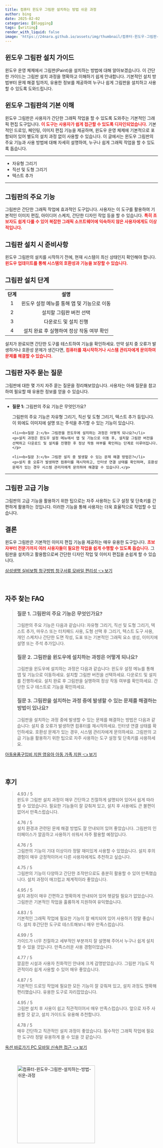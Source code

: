 ```yaml
---
title: 컴퓨터 윈도우 그림판 설치하는 방법 쉬운 과정
author: bing
date: 2025-02-02
categories: [Blogging]
tags: [writing]
render_with_liquid: false
image: 'https://24nara.github.io/assets/img/thumbnail/컴퓨터-윈도우-그림판-설치하는-방법-쉬운-과정.webp'
---
```



<h2 id='윈도우_그림판_설치_가이드'>윈도우 그림판 설치 가이드</h2>

<p>윈도우 운영 체제에서 그림판(Paint)을 설치하는 방법에 대해 알아보겠습니다. 이 간단한 가이드는 그림판 설치 과정을 명확하고 이해하기 쉽게 안내합니다. 기본적인 설치 방법부터 문제 해결 팁까지, 유용한 정보를 제공하여 누구나 쉽게 그림판을 설치하고 사용할 수 있도록 도와드립니다.</p>

<h2 id='윈도우_그림판의_기본_이해'>윈도우 그림판의 기본 이해</h2>

<p>윈도우 그림판은 사용자가 간단한 그래픽 작업을 할 수 있도록 도와주는 기본적인 그래픽 편집 도구입니다. <b><span style="color: #ee2323;">이 도구는 사용자가 쉽게 접근할 수 있도록 디자인되었습니다.</span></b> 기본적인 드로잉, 페인팅, 이미지 편집 기능을 제공하며, 윈도우 운영 체제에 기본적으로 포함되어 있어 별도의 설치 과정 없이 사용할 수 있습니다. 이 글에서는 윈도우 그림판의 주요 기능과 사용 방법에 대해 자세히 설명하여, 누구나 쉽게 그래픽 작업을 할 수 있도록 돕습니다.</p>

<hr />

<ul>
    <li>자유형 그리기</li>
    <li>직선 및 도형 그리기</li>
    <li>텍스트 추가</li>
</ul>

<hr />

<h2 id='그림판의_주요_기능'>그림판의 주요 기능</h2>

<p>그림판은 간단한 그래픽 작업에 효과적인 도구입니다. 사용자는 이 도구를 활용하여 기본적인 이미지 편집, 아이디어 스케치, 간단한 디자인 작업 등을 할 수 있습니다. <b><span style="color: #ee2323;">특히 초보자도 쉽게 다룰 수 있어 복잡한 그래픽 소프트웨어에 익숙하지 않은 사용자에게도 이상적입니다.</span></b></p>

<h2 id='그림판_설치_시_준비사항'>그림판 설치 시 준비사항</h2>

<p>윈도우 그림판의 설치를 시작하기 전에, 현재 시스템이 최신 상태인지 확인해야 합니다. <b><span style="color: #ee2323;">윈도우 업데이트를 통해 시스템의 호환성과 기능을 보장할 수 있습니다.</span></b></p>

<h2 id='그림판_설치_단계'>그림판 설치 단계</h2>

<table>
    <tr>
        <td style="text-align: center; height: 17px;"><b>단계</b></td>
        <td style="text-align: center; height: 17px;"><b>설명</b></td>
    </tr>
    <tr>
        <td style="text-align: center; height: 17px;">1</td>
        <td style="text-align: center; height: 17px;">윈도우 설정 메뉴를 통해 앱 및 기능으로 이동</td>
    </tr>
    <tr>
        <td style="text-align: center; height: 17px;">2</td>
        <td style="text-align: center; height: 17px;">설치할 그림판 버전 선택</td>
    </tr>
    <tr>
        <td style="text-align: center; height: 17px;">3</td>
        <td style="text-align: center; height: 17px;">다운로드 및 설치 진행</td>
    </tr>
    <tr>
        <td style="text-align: center; height: 17px;">4</td>
        <td style="text-align: center; height: 17px;">설치 완료 후 실행하여 정상 작동 여부 확인</td>
    </tr>
</table>

<p>설치가 완료되면 간단한 도구를 테스트하여 기능을 확인하세요. 만약 설치 중 오류가 발생하거나 호환성 문제가 생긴다면, <b><span style="color: #ee2323;">컴퓨터를 재시작하거나 시스템 관리자에게 문의하여 문제를 해결할 수 있습니다.</span></b></p>

<h2 id='그림판_자주_묻는_질문'>그림판 자주 묻는 질문</h2>

<p>그림판에 대한 몇 가지 자주 묻는 질문을 정리해보았습니다. 사용자는 아래 질문을 참고하여 필요할 때 유용한 정보를 얻을 수 있습니다.</p>

<hr />

<ul>
    <li><b>질문 1:</b> 그림판의 주요 기능은 무엇인가요?</li>
    <p>그림판의 주요 기능은 자유형 그리기, 직선 및 도형 그리기, 텍스트 추가 등입니다. 이 외에도 이미지에 설명 또는 주석을 추가할 수 있는 기능이 있습니다.</p>

    <li><b>질문 2:</b> 그림판을 윈도우에 설치하는 과정은 어떻게 되나요?</li>
    <p>설치 과정은 윈도우 설정 메뉴에서 앱 및 기능으로 이동 후, 설치할 그림판 버전을 선택하고 다운로드 및 설치를 진행한 후 정상 작동 여부를 확인하는 단계로 이루어집니다.</p>

    <li><b>질문 3:</b> 그림판 설치 중 발생할 수 있는 문제 해결 방법은?</li>
    <p>설치 중 오류가 발생하면 컴퓨터를 재시작하고, 인터넷 연결 상태를 확인하며, 호환성 문제가 있는 경우 시스템 관리자에게 문의하여 해결할 수 있습니다.</p>
</ul>

<hr />

<h2 id='그림판_고급_기능'>그림판 고급 기능</h2>

<p>그림판의 고급 기능을 활용하기 위한 팁으로는 자주 사용하는 도구 설정 및 단축키를 간편하게 활용하는 것입니다. 이러한 기능을 통해 사용자는 더욱 효율적으로 작업할 수 있습니다.</p>

<h2 id='결론'>결론</h2>

<p>윈도우 그림판은 기본적인 이미지 편집 기능을 제공하는 매우 유용한 도구입니다. <b><span style="color: #ee2323;">초보자부터 전문가까지 여러 사용자들이 필요한 작업을 쉽게 수행할 수 있도록 돕습니다.</span></b> 그림판을 설치하고 활용함으로써 간단한 디자인 작업 및 이미지 편집을 손쉽게 할 수 있습니다.</p>


<p><a class="click-button" title="삼성생명 실비보험 청구방법 청구서류 모바일 편리성" href="https://24nara.github.io/posts/%EC%82%BC%EC%84%B1%EC%83%9D%EB%AA%85-%EC%8B%A4%EB%B9%84%EB%B3%B4%ED%97%98-%EC%B2%AD%EA%B5%AC%EB%B0%A9%EB%B2%95-%EC%B2%AD%EA%B5%AC%EC%84%9C%EB%A5%98-%EB%AA%A8%EB%B0%94%EC%9D%BC-%ED%8E%B8%EB%A6%AC%EC%84%B1/" rel="dofollow">삼성생명 실비보험 청구방법 청구서류 모바일 편리성 👈 보기</a></p><br>
<h2 id='자주_찾는_FAQ'>자주 찾는 FAQ</h2>
<div itemscope="" itemtype="https://schema.org/FAQPage"> 
<blockquote> 
<div itemscope="" itemprop="mainEntity" itemtype="https://schema.org/Question"> 
<h3 itemprop="name">질문 1. 그림판의 주요 기능은 무엇인가요?</h3> 
<div itemscope="" itemprop="acceptedAnswer" itemtype="https://schema.org/Answer"> 
<span itemprop="text"> 
<p>그림판의 주요 기능은 다음과 같습니다: 자유형 그리기, 직선 및 도형 그리기, 텍스트 추가, 마우스 또는 터치패드 사용, 도형 선택 후 그리기, 텍스트 도구 사용, 개인 스케치나 간단한 도면 작성, 도표 또는 기본적인 그래픽 요소 생성, 이미지에 설명 또는 주석 추가입니다.</p> 
</span> 
</div> 
</div> 

<div itemscope="" itemprop="mainEntity" itemtype="https://schema.org/Question"> 
<h3 itemprop="name">질문 2. 그림판을 윈도우에 설치하는 과정은 어떻게 되나요?</h3> 
<div itemscope="" itemprop="acceptedAnswer" itemtype="https://schema.org/Answer"> 
<span itemprop="text"> 
<p>그림판을 윈도우에 설치하는 과정은 다음과 같습니다: 윈도우 설정 메뉴를 통해 앱 및 기능으로 이동하세요. 설치할 그림판 버전을 선택하세요. 다운로드 및 설치를 진행하세요. 설치 완료 후 그림판을 실행하여 정상 작동 여부를 확인하세요. 간단한 도구 테스트로 기능을 확인하세요.</p> 
</span> 
</div> 
</div> 

<div itemscope="" itemprop="mainEntity" itemtype="https://schema.org/Question"> 
<h3 itemprop="name">질문 3. 그림판을 설치하는 과정 중에 발생할 수 있는 문제를 해결하는 방법이 있나요?</h3> 
<div itemscope="" itemprop="acceptedAnswer" itemtype="https://schema.org/Answer"> 
<span itemprop="text"> 
<p>그림판을 설치하는 과정 중에 발생할 수 있는 문제를 해결하는 방법은 다음과 같습니다: 설치 중 오류가 발생하면 컴퓨터를 재시작하세요. 인터넷 연결 상태를 확인하세요. 호환성 문제가 있는 경우, 시스템 관리자에게 문의하세요. 그림판의 고급 기능을 활용하기 위한 팁으로 자주 사용하는 도구 설정 및 단축키를 사용하세요.</p> 
</span> 
</div> 
</div> 
</blockquote> 
</div>
<p><a class="click-button" title="아동용품구입비 지원 영유아 아동 가족 지원" href="https://24nara.github.io/posts/%EC%95%84%EB%8F%99%EC%9A%A9%ED%92%88%EA%B5%AC%EC%9E%85%EB%B9%84-%EC%A7%80%EC%9B%90-%EC%98%81%EC%9C%A0%EC%95%84-%EC%95%84%EB%8F%99-%EA%B0%80%EC%A1%B1-%EC%A7%80%EC%9B%90/" rel="dofollow">아동용품구입비 지원 영유아 아동 가족 지원 👈 보기</a></p><br>
<h2 id='후기'>후기</h2>
<div itemscope itemtype="https://schema.org/Product">
  <blockquote>
  <div itemprop="review" itemscope itemtype="https://schema.org/Review">
      <div itemprop="reviewRating" itemscope itemtype="https://schema.org/Rating"> <span itemprop="ratingValue">4.93</span> / <span itemprop="bestRating">5</span> </div>
      <span itemprop="reviewBody">윈도우 그림판 설치 과정이 매우 간단하고 친절하게 설명되어 있어서 쉽게 따라할 수 있었습니다. 필요한 기능들이 잘 갖춰져 있고, 설치 후 사용에도 큰 불편이 없어서 만족스럽습니다.</span>
  </div>
  <br>
  <div itemprop="review" itemscope itemtype="https://schema.org/Review">
      <div itemprop="reviewRating" itemscope itemtype="https://schema.org/Rating"> <span itemprop="ratingValue">4.76</span> / <span itemprop="bestRating">5</span> </div>
      <span itemprop="reviewBody">설치 환경과 관련된 문제 해결 방법도 잘 안내되어 있어 좋았습니다. 그림판의 인터페이스가 깔끔하고 사용하기 쉬워서 자주 활용할 예정입니다.</span>
  </div>
  <br>
  <div itemprop="review" itemscope itemtype="https://schema.org/Review">
      <div itemprop="reviewRating" itemscope itemtype="https://schema.org/Rating"> <span itemprop="ratingValue">4.76</span> / <span itemprop="bestRating">5</span> </div>
      <span itemprop="reviewBody">그림판의 기능이 기대 이상이라 정말 재미있게 사용할 수 있었습니다. 설치 후의 경험이 매우 긍정적이어서 다른 사용자에게도 추천하고 싶습니다.</span>
  </div>
  <br>
  <div itemprop="review" itemscope itemtype="https://schema.org/Review">
      <div itemprop="reviewRating" itemscope itemtype="https://schema.org/Rating"> <span itemprop="ratingValue">4.75</span> / <span itemprop="bestRating">5</span> </div>
      <span itemprop="reviewBody">그림판의 기능이 다양하고 간단한 조작만으로도 충분히 활용할 수 있어 만족했습니다. 설치 과정이 매끄럽고 체계적이라 좋았습니다.</span>
  </div>
  <br>
  <div itemprop="review" itemscope itemtype="https://schema.org/Review">
      <div itemprop="reviewRating" itemscope itemtype="https://schema.org/Rating"> <span itemprop="ratingValue">4.95</span> / <span itemprop="bestRating">5</span> </div>
      <span itemprop="reviewBody">설치 과정이 매우 간편하고 명확하게 안내되어 있어 헷갈릴 필요가 없었습니다. 그림판은 기본적인 작업을 훌륭하게 지원하여 유익했습니다.</span>
  </div>
  <br>
  <div itemprop="review" itemscope itemtype="https://schema.org/Review">
      <div itemprop="reviewRating" itemscope itemtype="https://schema.org/Rating"> <span itemprop="ratingValue">4.83</span> / <span itemprop="bestRating">5</span> </div>
      <span itemprop="reviewBody">기본적인 그래픽 작업에 필요한 기능이 잘 배치되어 있어 사용하기 정말 좋습니다. 설치 후간단한 도구로 테스트해보니 매우 만족스럽습니다.</span>
  </div>
  <br>
  <div itemprop="review" itemscope itemtype="https://schema.org/Review">
      <div itemprop="reviewRating" itemscope itemtype="https://schema.org/Rating"> <span itemprop="ratingValue">4.99</span> / <span itemprop="bestRating">5</span> </div>
      <span itemprop="reviewBody">가이드가 너무 친절하고 세부적인 부분까지 잘 설명해 주어서 누구나 쉽게 설치할 수 있을 것입니다. 만족스러운 사용 경험이었습니다.</span>
  </div>
  <br>
  <div itemprop="review" itemscope itemtype="https://schema.org/Review">
      <div itemprop="reviewRating" itemscope itemtype="https://schema.org/Rating"> <span itemprop="ratingValue">4.77</span> / <span itemprop="bestRating">5</span> </div>
      <span itemprop="reviewBody">깔끔한 시설과 사용자 친화적인 안내에 크게 감명받았습니다. 그림판 기능도 직관적이라 쉽게 사용할 수 있어 매우 좋았습니다.</span>
  </div>
  <br>
  <div itemprop="review" itemscope itemtype="https://schema.org/Review">
      <div itemprop="reviewRating" itemscope itemtype="https://schema.org/Rating"> <span itemprop="ratingValue">4.87</span> / <span itemprop="bestRating">5</span> </div>
      <span itemprop="reviewBody">기본적인 드로잉 작업에 필요한 모든 기능이 잘 갖춰져 있고, 설치 과정도 명확해 편리했습니다. 유용한 도구로 자리잡았습니다.</span>
  </div>
  <br>
  <div itemprop="review" itemscope itemtype="https://schema.org/Review">
      <div itemprop="reviewRating" itemscope itemtype="https://schema.org/Rating"> <span itemprop="ratingValue">4.95</span> / <span itemprop="bestRating">5</span> </div>
      <span itemprop="reviewBody">그림판 설치 후 사용이 쉽고 직관적이어서 매우 만족스럽습니다. 앞으로 자주 사용할 것 같고, 설치 가이드도 유용해 추천합니다.</span>
  </div>
  <br>
  <div itemprop="review" itemscope itemtype="https://schema.org/Review">
      <div itemprop="reviewRating" itemscope itemtype="https://schema.org/Rating"> <span itemprop="ratingValue">4.78</span> / <span itemprop="bestRating">5</span> </div>
      <span itemprop="reviewBody">매우 간단하고 직관적인 설치 과정이 좋았습니다. 필수적인 그래픽 작업에 필요한 도구라 정말 유용하게 쓸 수 있을 것 같습니다.</span>
  </div>
  </blockquote>
</div>
<p><a class="click-button" title="옥션 바로가기 PC 모바일 신속한 접근" href="https://24nara.github.io/posts/%EC%98%A5%EC%85%98-%EB%B0%94%EB%A1%9C%EA%B0%80%EA%B8%B0-PC-%EB%AA%A8%EB%B0%94%EC%9D%BC-%EC%8B%A0%EC%86%8D%ED%95%9C-%EC%A0%91%EA%B7%BC/" rel="dofollow">옥션 바로가기 PC 모바일 신속한 접근 👈 보기</a></p><br>
<figure class="image"><img src="https://24nara.github.io/assets/img/thumbnail/컴퓨터-윈도우-그림판-설치하는-방법-쉬운-과정.webp" alt="컴퓨터-윈도우-그림판-설치하는-방법-쉬운-과정" width="256" height="256"></figure>